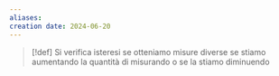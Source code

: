 ```yaml
---
aliases: 
creation date: 2024-06-20
---
```


>[!def]
>Si verifica isteresi se otteniamo misure diverse se stiamo aumentando la quantità di misurando o se la stiamo diminuendo